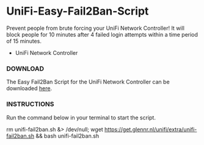 # UniFi-Easy-Fail2Ban-Script

Prevent people from brute forcing your UniFi Network Controller!
It will block people for 10 minutes after 4 failed login attempts within a time period of 15 minutes.

- UniFi Network Controller


### DOWNLOAD

The Easy Fail2Ban Script for the UniFi Network Controller can be downloaded [here](https://get.glennr.nl/unifi/extra/unifi-fail2ban.sh).

### INSTRUCTIONS

Run the command below in your terminal to start the script.

rm unifi-fail2ban.sh &> /dev/null; wget https://get.glennr.nl/unifi/extra/unifi-fail2ban.sh && bash unifi-fail2ban.sh
